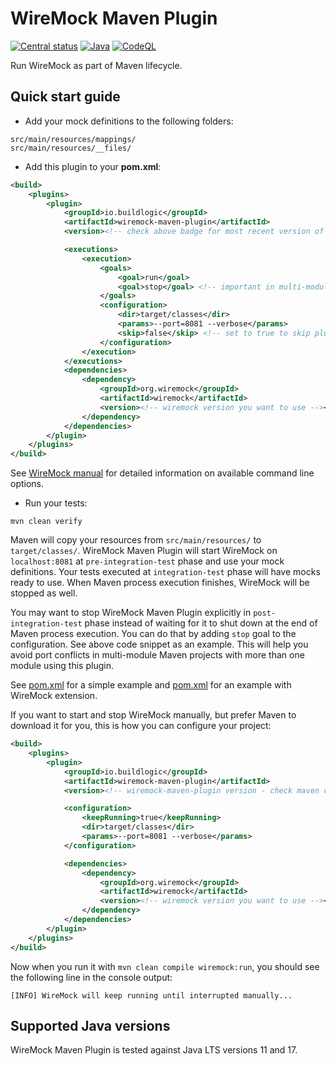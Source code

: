 # WireMock Maven Plugin

[![Central status](https://maven-badges.herokuapp.com/maven-central/io.buildlogic/wiremock-maven-plugin/badge.svg)](https://maven-badges.herokuapp.com/maven-central/io.buildlogic/wiremock-maven-plugin)
[![Java](https://github.com/ipastusi/wiremock-maven-plugin/actions/workflows/maven.yml/badge.svg)](https://github.com/ipastusi/wiremock-maven-plugin/actions/workflows/maven.yml)
[![CodeQL](https://github.com/ipastusi/wiremock-maven-plugin/actions/workflows/codeql-analysis.yml/badge.svg)](https://github.com/ipastusi/wiremock-maven-plugin/actions/workflows/codeql-analysis.yml)

Run WireMock as part of Maven lifecycle.

## Quick start guide

- Add your mock definitions to the following folders:

```
src/main/resources/mappings/
src/main/resources/__files/
```

- Add this plugin to your **pom.xml**:

```xml
<build>
    <plugins>
        <plugin>
            <groupId>io.buildlogic</groupId>
            <artifactId>wiremock-maven-plugin</artifactId>
            <version><!-- check above badge for most recent version of wiremock-maven-plugin --></version>

            <executions>
                <execution>
                    <goals>
                        <goal>run</goal>
                        <goal>stop</goal> <!-- important in multi-module project where more than one module uses this plugin -->
                    </goals>
                    <configuration>
                        <dir>target/classes</dir>
                        <params>--port=8081 --verbose</params>
                        <skip>false</skip> <!-- set to true to skip plugin execution -->
                    </configuration>
                </execution>
            </executions>
            <dependencies>
                <dependency>
                    <groupId>org.wiremock</groupId>
                    <artifactId>wiremock</artifactId>
                    <version><!-- wiremock version you want to use --></version>
                </dependency>
            </dependencies>
        </plugin>
    </plugins>
</build>
```

See [WireMock manual](https://wiremock.org/docs/standalone/java-jar/) for detailed information on available command line
options.

- Run your tests:

`mvn clean verify`

Maven will copy your resources from `src/main/resources/` to `target/classes/`. WireMock Maven Plugin will start
WireMock on `localhost:8081` at `pre-integration-test` phase and use your mock definitions. Your tests executed
at `integration-test` phase will have mocks ready to use. When Maven process execution finishes, WireMock will be
stopped as well.

You may want to stop WireMock Maven Plugin explicitly in `post-integration-test` phase instead of waiting for it to shut
down at the end of Maven process execution. You can do that by adding `stop` goal to the configuration. See above code
snippet as an example. This will help you avoid port conflicts in multi-module Maven projects with more than one module
using this plugin.

See [pom.xml](https://github.com/ipastusi/wiremock-maven-plugin/blob/master/src/it/core/pom.xml) for a simple
example and [pom.xml](https://github.com/ipastusi/wiremock-maven-plugin/blob/master/src/it/ext/pom.xml) for an
example with WireMock extension.

If you want to start and stop WireMock manually, but prefer Maven to download it for you, this is how you can configure
your project:

```xml
<build>
    <plugins>
        <plugin>
            <groupId>io.buildlogic</groupId>
            <artifactId>wiremock-maven-plugin</artifactId>
            <version><!-- wiremock-maven-plugin version - check maven central badge above for most recent released version number --></version>

            <configuration>
                <keepRunning>true</keepRunning>
                <dir>target/classes</dir>
                <params>--port=8081 --verbose</params>
            </configuration>

            <dependencies>
                <dependency>
                    <groupId>org.wiremock</groupId>
                    <artifactId>wiremock</artifactId>
                    <version><!-- wiremock version you want to use --></version>
                </dependency>
            </dependencies>
        </plugin>
    </plugins>
</build>
```

Now when you run it with `mvn clean compile wiremock:run`, you should see the following line in the console output:

```
[INFO] WireMock will keep running until interrupted manually...
```

## Supported Java versions

WireMock Maven Plugin is tested against Java LTS versions 11 and 17.
